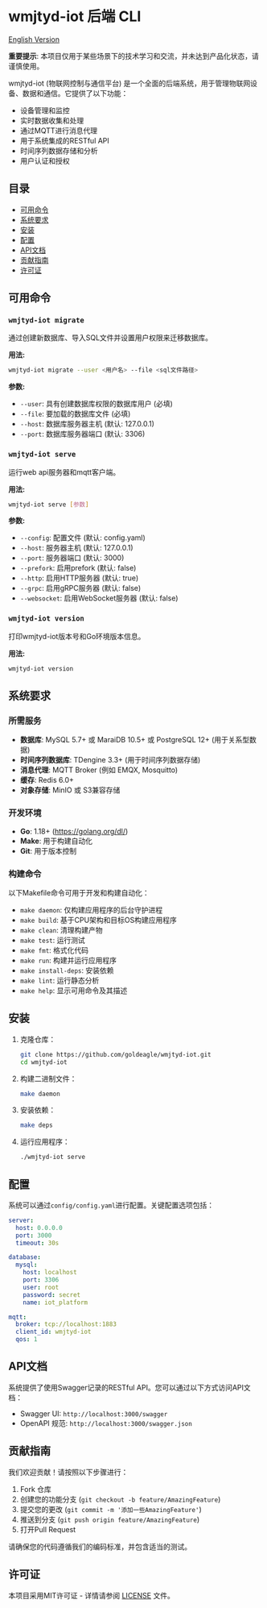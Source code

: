 # wmjtyd-iot 后端 CLI

[English Version](README.md)

**重要提示**: 本项目仅用于某些场景下的技术学习和交流，并未达到产品化状态，请谨慎使用。

wmjtyd-iot (物联网控制与通信平台) 是一个全面的后端系统，用于管理物联网设备、数据和通信。它提供了以下功能：

- 设备管理和监控
- 实时数据收集和处理
- 通过MQTT进行消息代理
- 用于系统集成的RESTful API
- 时间序列数据存储和分析
- 用户认证和授权

## 目录
- [可用命令](#可用命令)
- [系统要求](#系统要求)
- [安装](#安装)
- [配置](#配置)
- [API文档](#api文档)
- [贡献指南](#贡献指南)
- [许可证](#许可证)

## 可用命令

### `wmjtyd-iot migrate`
通过创建新数据库、导入SQL文件并设置用户权限来迁移数据库。

**用法:**
```bash
wmjtyd-iot migrate --user <用户名> --file <sql文件路径>
```

**参数:**
- `--user`: 具有创建数据库权限的数据库用户 (必填)
- `--file`: 要加载的数据库文件 (必填)
- `--host`: 数据库服务器主机 (默认: 127.0.0.1)
- `--port`: 数据库服务器端口 (默认: 3306)

### `wmjtyd-iot serve`
运行web api服务器和mqtt客户端。

**用法:**
```bash
wmjtyd-iot serve [参数]
```

**参数:**
- `--config`: 配置文件 (默认: config.yaml)
- `--host`: 服务器主机 (默认: 127.0.0.1)
- `--port`: 服务器端口 (默认: 3000)
- `--prefork`: 启用prefork (默认: false)
- `--http`: 启用HTTP服务器 (默认: true)
- `--grpc`: 启用gRPC服务器 (默认: false)
- `--websocket`: 启用WebSocket服务器 (默认: false)

### `wmjtyd-iot version`
打印wmjtyd-iot版本号和Go环境版本信息。

**用法:**
```bash
wmjtyd-iot version
```

## 系统要求

### 所需服务
- **数据库**: MySQL 5.7+ 或 MaraiDB 10.5+ 或 PostgreSQL 12+ (用于关系型数据)
- **时间序列数据库**: TDengine 3.3+ (用于时间序列数据存储)
- **消息代理**: MQTT Broker (例如 EMQX, Mosquitto)
- **缓存**: Redis 6.0+
- **对象存储**: MinIO 或 S3兼容存储

### 开发环境
- **Go**: 1.18+ (https://golang.org/dl/)
- **Make**: 用于构建自动化
- **Git**: 用于版本控制

### 构建命令
以下Makefile命令可用于开发和构建自动化：

- `make daemon`: 仅构建应用程序的后台守护进程
- `make build`: 基于CPU架构和目标OS构建应用程序
- `make clean`: 清理构建产物
- `make test`: 运行测试
- `make fmt`: 格式化代码
- `make run`: 构建并运行应用程序
- `make install-deps`: 安装依赖
- `make lint`: 运行静态分析
- `make help`: 显示可用命令及其描述

## 安装

1. 克隆仓库：
   ```bash
   git clone https://github.com/goldeagle/wmjtyd-iot.git
   cd wmjtyd-iot
   ```

2. 构建二进制文件：
   ```bash
   make daemon
   ```

3. 安装依赖：
   ```bash
   make deps
   ```

4. 运行应用程序：
   ```bash
   ./wmjtyd-iot serve
   ```

## 配置

系统可以通过`config/config.yaml`进行配置。关键配置选项包括：

```yaml
server:
  host: 0.0.0.0
  port: 3000
  timeout: 30s

database:
  mysql:
    host: localhost
    port: 3306
    user: root
    password: secret
    name: iot_platform

mqtt:
  broker: tcp://localhost:1883
  client_id: wmjtyd-iot
  qos: 1
```

## API文档

系统提供了使用Swagger记录的RESTful API。您可以通过以下方式访问API文档：

- Swagger UI: `http://localhost:3000/swagger`
- OpenAPI 规范: `http://localhost:3000/swagger.json`

## 贡献指南

我们欢迎贡献！请按照以下步骤进行：

1. Fork 仓库
2. 创建您的功能分支 (`git checkout -b feature/AmazingFeature`)
3. 提交您的更改 (`git commit -m '添加一些AmazingFeature'`)
4. 推送到分支 (`git push origin feature/AmazingFeature`)
5. 打开Pull Request

请确保您的代码遵循我们的编码标准，并包含适当的测试。

## 许可证

本项目采用MIT许可证 - 详情请参阅 [LICENSE](LICENSE) 文件。